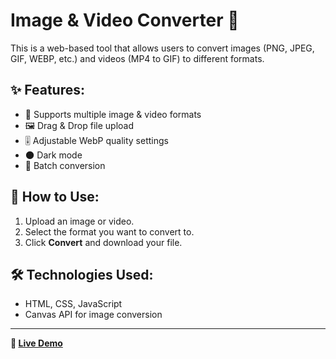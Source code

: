 # Image & Video Converter 🌟

This is a web-based tool that allows users to convert images (PNG, JPEG, GIF, WEBP, etc.) and videos (MP4 to GIF) to different formats.  

## ✨ Features:
- 🔄 Supports multiple image & video formats  
- 🖼️ Drag & Drop file upload  
- 🎚️ Adjustable WebP quality settings  
- 🌑 Dark mode  
- 🚀 Batch conversion  

## 📌 How to Use:
1. Upload an image or video.
2. Select the format you want to convert to.
3. Click **Convert** and download your file.  

## 🛠️ Technologies Used:
- HTML, CSS, JavaScript  
- Canvas API for image conversion  

---
**🔗 [Live Demo](https://yourgithubusername.github.io/repo-name/)**  
